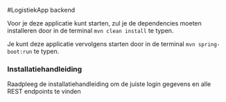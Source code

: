 #LogistiekApp backend

Voor je deze applicatie kunt starten, zul je de dependencies moeten
installeren door in de terminal `mvn clean install` te typen.

Je kunt deze applicatie vervolgens starten door in de terminal
`mvn spring-boot:run` te typen.

### Installatiehandleiding

Raadpleeg de installatiehandleiding om de juiste login gegevens en
alle REST endpoints te vinden